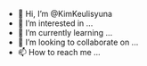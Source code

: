 - 👋 Hi, I’m @KimKeulisyuna
- 👀 I’m interested in ...
- 🌱 I’m currently learning ...
- 💞️ I’m looking to collaborate on ...
- 📫 How to reach me ...

<!---
KimKeulisyuna/KimKeulisyuna is a ✨ special ✨ repository because its `README.md` (this file) appears on your GitHub profile.
You can click the Preview link to take a look at your changes.
--->
